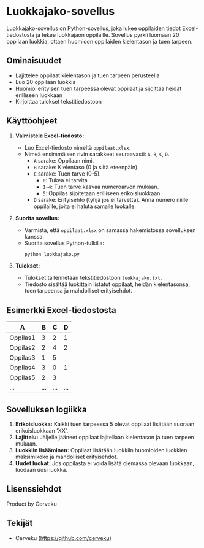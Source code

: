 # Luokkajako-sovellus

Luokkajako-sovellus on Python-sovellus, joka lukee oppilaiden tiedot Excel-tiedostosta ja tekee luokkajaon oppilaille. Sovellus pyrkii luomaan 20 oppilaan luokkia, ottaen huomioon oppilaiden kielentason ja tuen tarpeen.

## Ominaisuudet

- Lajittelee oppilaat kielentason ja tuen tarpeen perusteella
- Luo 20 oppilaan luokkia
- Huomioi erityisen tuen tarpeessa olevat oppilaat ja sijoittaa heidät erilliseen luokkaan
- Kirjoittaa tulokset tekstitiedostoon

## Käyttöohjeet

1. **Valmistele Excel-tiedosto:**
   - Luo Excel-tiedosto nimeltä `oppilaat.xlsx`.
   - Nimeä ensimmäisen rivin sarakkeet seuraavasti: `A`, `B`, `C`, `D`.
     - `A` sarake: Oppilaan nimi.
     - `B` sarake: Kielentaso (0 ja siitä eteenpäin).
     - `C` sarake: Tuen tarve (0-5). 
       - `0`: Tukea ei tarvita.
       - `1-4`: Tuen tarve kasvaa numeroarvon mukaan.
       - `5`: Oppilas sijoitetaan erilliseen erikoisluokkaan.
     - `D` sarake: Erityisehto (tyhjä jos ei tarvetta). Anna numero niille oppilaille, joita ei haluta samalle luokalle.

2. **Suorita sovellus:**
   - Varmista, että `oppilaat.xlsx` on samassa hakemistossa sovelluksen kanssa.
   - Suorita sovellus Python-tulkilla:
     ```bash
     python luokkajako.py
     ```

3. **Tulokset:**
   - Tulokset tallennetaan tekstitiedostoon `luokkajako.txt`.
   - Tiedosto sisältää luokittain listatut oppilaat, heidän kielentasonsa, tuen tarpeensa ja mahdolliset erityisehdot.

## Esimerkki Excel-tiedostosta

| A          | B  | C  | D |
|------------|----|----|---|
| Oppilas1   | 3  | 2  | 1 |
| Oppilas2   | 2  | 4  | 2 |
| Oppilas3   | 1  | 5  |   |
| Oppilas4   | 3  | 0  | 1 |
| Oppilas5   | 2  | 3  |   |
| ...        | ...| ...|...|

## Sovelluksen logiikka

1. **Erikoisluokka:** Kaikki tuen tarpeessa 5 olevat oppilaat lisätään suoraan erikoisluokkaan 'XX'.
2. **Lajittelu:** Jäljelle jääneet oppilaat lajitellaan kielentason ja tuen tarpeen mukaan.
3. **Luokkiin lisääminen:** Oppilaat lisätään luokkiin huomioiden luokkien maksimikoko ja mahdolliset erityisehdot.
4. **Uudet luokat:** Jos oppilasta ei voida lisätä olemassa olevaan luokkaan, luodaan uusi luokka.

## Lisenssiehdot

Product by Cerveku  

## Tekijät

- Cerveku (https://github.com/cerveku)
